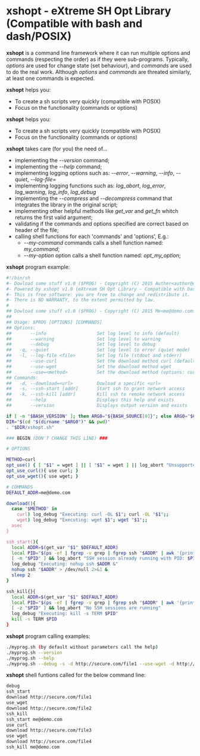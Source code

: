 # xshopt - eXtreme SH Opt Library (Compatible with bash and dash/POSIX)

**xshopt** is a command line framework where it can run multiple options and commands (respecting the order) as if they were sub-programs. Typically, *options* are used for change state (set behaviour), and *commands* are used to do the real work. Although *options* and *commands* are threated similarly, at least one commands is expected.

**xshopt** helps you:
* To create a sh scripts very quickly (compatible with POSIX)
* Focus on the functionality (commands or options)

**xshopt** helps you:
* To create a sh scripts very quickly (compatible with POSIX)
* Focus on the functionality (commands or options)

**xshopt** takes care (for you) the need of...
* implementing the *--version* command;
* implementing the *--help* command;
* implementing logging options such as: *--error*, *--warning*, *--info*, *--quiet*, *--log-file=<file>*
* implementing logging functions such as: *log_abort*, *log_error*, *log_warning*, *log_info*, *log_debug*
* implementing the *--compress* and *--decompress* command that integrates the library in the original script;
* implementing other helpful methods like *get_var* and *get_fn* whitch returns the first valid argument;
* validating if the commands and options specified are correct based on header of the file;
* calling shell functions for each 'commands' and 'options', E.g.:
  * *--my-command* commands calls a shell function named: *my_command*;
  * *--my-option* option calls a shell function named: *opt_my_option*;

**xshopt** program example:
```sh
#!/bin/sh
#- Dowload some stuff v1.0 ($PROG) - Copyright (C) 2015 Auther<author@domain.com> with MIT Licence
#- Powered by xshopt v1.0 (eXtream SH Opt Library - Compatible with bash and dash/POSIX)
#- This is free software: you are free to change and redistribute it.
#- There is NO WARRANTY, to the extent permitted by law.
# 
## Dowload some stuff v1.0 ($PROG) - Copyright (C) 2015 Me<me@demo.com> with MIT Licence
## 
## Usage: $PROG [OPTIONS] [COMMANDS]
## Options:
##       --info                   Set log level to info (default)
##       --warning                Set log level to warning
##       --debug                  Set log level to debug
##   -q, --quiet                  Set log level to error (quiet mode)
##   -l, --log-file <file>        Set log file (stdout and stderr)
##       --use-curl               Set the download method curl (default)
##       --use-wget               Set the download method wget
##       --use=<method>           Set the download method (options: curl, wget) - default curl
## Commands:
##   -d, --download=<url>         Dowload a specific <url>
##   -s, --ssh-start [addr]       Start ssh to grant network access
##   -k, --ssh-kill [addr]        Kill ssh to remoke network access
##       --help                   Displays this help and exists
##       --version                Displays output version and exists

if [ -n "$BASH_VERSION" ]; then ARG0="${BASH_SOURCE[0]}"; else ARG0="$0"; fi
DIR="$(cd "$(dirname "$ARG0")" && pwd)"
. "$DIR/xshopt.sh"

### BEGIN (DON'T CHANGE THIS LINE) ###

# OPTIONS

METHOD=curl
opt_use() { [ "$1" = wget ] || [ "$1" = wget ] || log_abort "Unsupported method '$METHOD'."; METHOD="$1"; }
opt_use_curl(){ use curl; }
opt_use_wget(){ use wget; }

# COMMANDS
DEFAULT_ADDR=me@demo.com

download(){
  case "$METHOD" in
    curl) log_debug "Executing: curl -OL $1"; curl -OL "$1";;
    wget) log_debug "Executing: wget $1"; wget "$1";;
  asec
}

ssh_start(){
  local ADDR=$(get_var "$1" $DEFAULT_ADDR)
  local PID="$(ps -ef | fgrep -v grep | fgrep ssh "$ADDR" | awk '{print $2}' | grep . | xargs echo)"
  [ -n "$PID" ] && log_abort "SSH session already running with PID: $PID"
  log_debug "Executing: nohup ssh $ADDR &"
  nohup ssh "$ADDR" > /dev/null 2>&1 &
  sleep 2
}

ssh_kill{}{
  local ADDR=$(get_var "$1" $DEFAULT_ADDR)
  local PID="$(ps -ef | fgrep -v grep | fgrep ssh "$ADDR" | awk '{print $2}' | grep . | xargs echo)"
  [ -z "$PID" ] && log_abort "No SSH sessions are running"
  log_debug "Executing: kill -s TERM $PID"
  kill -s TERM $PID
}
```

**xshopt** program calling examples:
```sh
./myprog.sh (by default without parameters call the help)
./myprog.sh --version
./myprog.sh --help
./myprog.sh --debug -s -d http://secure.com/file1 --use-wget -d http://demo.com/file2 -k -s me@demo.com --use=curl -d http://secure.com/file3 --use wget -d http://secure.com/file4 -k me@demo.com
```

**xshopt** shell funtions called for the below command line:
```sh
debug
ssh_start
download http://secure.com/file1
use_wget
download http://secure.com/file2
ssh_kill
ssh_start me@demo.com
use curl
download http://secure.com/file3
use wget
download http://secure.com/file4
ssh_kill me@demo.com
```
